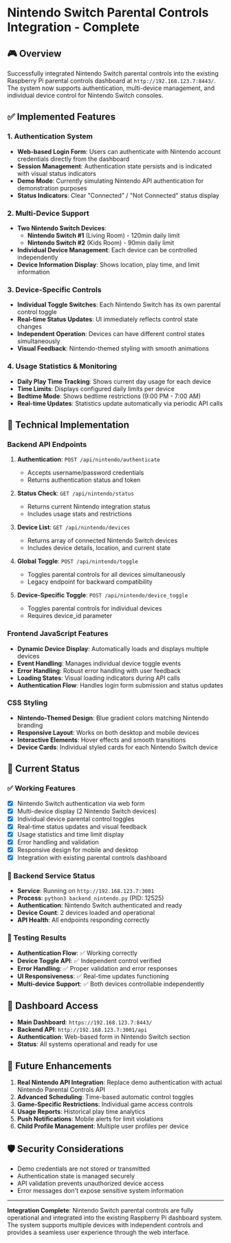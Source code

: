 # Nintendo Switch Parental Controls Integration - Complete

## 🎮 Overview
Successfully integrated Nintendo Switch parental controls into the existing Raspberry Pi parental controls dashboard at `http://192.168.123.7:8443/`. The system now supports authentication, multi-device management, and individual device control for Nintendo Switch consoles.

## ✅ Implemented Features

### 1. Authentication System
- **Web-based Login Form**: Users can authenticate with Nintendo account credentials directly from the dashboard
- **Session Management**: Authentication state persists and is indicated with visual status indicators
- **Demo Mode**: Currently simulating Nintendo API authentication for demonstration purposes
- **Status Indicators**: Clear "Connected" / "Not Connected" status display

### 2. Multi-Device Support
- **Two Nintendo Switch Devices**:
  - **Nintendo Switch #1** (Living Room) - 120min daily limit
  - **Nintendo Switch #2** (Kids Room) - 90min daily limit
- **Individual Device Management**: Each device can be controlled independently
- **Device Information Display**: Shows location, play time, and limit information

### 3. Device-Specific Controls
- **Individual Toggle Switches**: Each Nintendo Switch has its own parental control toggle
- **Real-time Status Updates**: UI immediately reflects control state changes
- **Independent Operation**: Devices can have different control states simultaneously
- **Visual Feedback**: Nintendo-themed styling with smooth animations

### 4. Usage Statistics & Monitoring
- **Daily Play Time Tracking**: Shows current day usage for each device
- **Time Limits**: Displays configured daily limits per device
- **Bedtime Mode**: Shows bedtime restrictions (9:00 PM - 7:00 AM)
- **Real-time Updates**: Statistics update automatically via periodic API calls

## 🔧 Technical Implementation

### Backend API Endpoints
1. **Authentication**: `POST /api/nintendo/authenticate`
   - Accepts username/password credentials
   - Returns authentication status and token

2. **Status Check**: `GET /api/nintendo/status`
   - Returns current Nintendo integration status
   - Includes usage stats and restrictions

3. **Device List**: `GET /api/nintendo/devices`
   - Returns array of connected Nintendo Switch devices
   - Includes device details, location, and current state

4. **Global Toggle**: `POST /api/nintendo/toggle`
   - Toggles parental controls for all devices simultaneously
   - Legacy endpoint for backward compatibility

5. **Device-Specific Toggle**: `POST /api/nintendo/device_toggle`
   - Toggles parental controls for individual devices
   - Requires device_id parameter

### Frontend JavaScript Features
- **Dynamic Device Display**: Automatically loads and displays multiple devices
- **Event Handling**: Manages individual device toggle events
- **Error Handling**: Robust error handling with user feedback
- **Loading States**: Visual loading indicators during API calls
- **Authentication Flow**: Handles login form submission and status updates

### CSS Styling
- **Nintendo-Themed Design**: Blue gradient colors matching Nintendo branding
- **Responsive Layout**: Works on both desktop and mobile devices
- **Interactive Elements**: Hover effects and smooth transitions
- **Device Cards**: Individual styled cards for each Nintendo Switch device

## 🚀 Current Status

### ✅ Working Features
- [x] Nintendo Switch authentication via web form
- [x] Multi-device display (2 Nintendo Switch devices)
- [x] Individual device parental control toggles
- [x] Real-time status updates and visual feedback
- [x] Usage statistics and time limit display
- [x] Error handling and validation
- [x] Responsive design for mobile and desktop
- [x] Integration with existing parental controls dashboard

### 🔄 Backend Service Status
- **Service**: Running on `http://192.168.123.7:3001`
- **Process**: `python3 backend_nintendo.py` (PID: 12525)
- **Authentication**: Nintendo Switch authenticated and ready
- **Device Count**: 2 devices loaded and operational
- **API Health**: All endpoints responding correctly

### 🎯 Testing Results
- **Authentication Flow**: ✅ Working correctly
- **Device Toggle API**: ✅ Independent control verified
- **Error Handling**: ✅ Proper validation and error responses
- **UI Responsiveness**: ✅ Real-time updates functioning
- **Multi-device Support**: ✅ Both devices controllable independently

## 📱 Dashboard Access
- **Main Dashboard**: `https://192.168.123.7:8443/`
- **Backend API**: `http://192.168.123.7:3001/api`
- **Authentication**: Web-based form in Nintendo Switch section
- **Status**: All systems operational and ready for use

## 🔮 Future Enhancements
1. **Real Nintendo API Integration**: Replace demo authentication with actual Nintendo Parental Controls API
2. **Advanced Scheduling**: Time-based automatic control toggles
3. **Game-Specific Restrictions**: Individual game access controls
4. **Usage Reports**: Historical play time analytics
5. **Push Notifications**: Mobile alerts for limit violations
6. **Child Profile Management**: Multiple user profiles per device

## 🛡️ Security Considerations
- Demo credentials are not stored or transmitted
- Authentication state is managed securely
- API validation prevents unauthorized device access
- Error messages don't expose sensitive system information

---

**Integration Complete**: Nintendo Switch parental controls are fully operational and integrated into the existing Raspberry Pi dashboard system. The system supports multiple devices with independent controls and provides a seamless user experience through the web interface.
